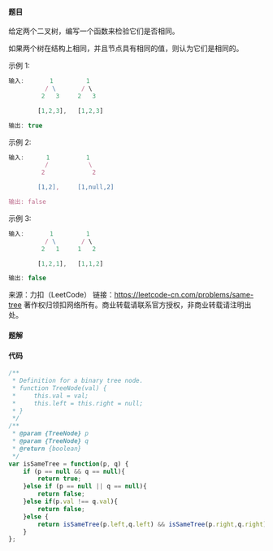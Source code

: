#### 题目
给定两个二叉树，编写一个函数来检验它们是否相同。

如果两个树在结构上相同，并且节点具有相同的值，则认为它们是相同的。

示例 1:
```javascript
输入:       1         1
          / \       / \
         2   3     2   3

        [1,2,3],   [1,2,3]

输出: true
```
示例 2:
```javascript
输入:      1          1
          /           \
         2             2

        [1,2],     [1,null,2]

输出: false
```
示例 3:
```javascript
输入:       1         1
          / \       / \
         2   1     1   2

        [1,2,1],   [1,1,2]

输出: false
```
来源：力扣（LeetCode）
链接：https://leetcode-cn.com/problems/same-tree
著作权归领扣网络所有。商业转载请联系官方授权，非商业转载请注明出处。
#### 题解
#### 代码
```javascript
/**
 * Definition for a binary tree node.
 * function TreeNode(val) {
 *     this.val = val;
 *     this.left = this.right = null;
 * }
 */
/**
 * @param {TreeNode} p
 * @param {TreeNode} q
 * @return {boolean}
 */
var isSameTree = function(p, q) {
    if (p == null && q == null){
        return true;
    }else if (p == null || q == null){
        return false;
    }else if(p.val !== q.val){
        return false;
    }else {
        return isSameTree(p.left,q.left) && isSameTree(p.right,q.right);
    }
};
```
